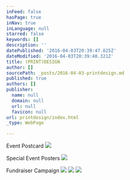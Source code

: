 ```yaml
---
inFeed: false
hasPage: true
inNav: true
inLanguage: null
starred: false
keywords: []
description: ''
datePublished: '2016-04-03T20:39:47.825Z'
dateModified: '2016-04-03T20:39:40.321Z'
title: (PRINT)DESIGN
author: []
sourcePath: _posts/2016-04-03-printdesign.md
published: true
authors: []
publisher:
  name: null
  domain: null
  url: null
  favicon: null
url: printdesign/index.html
_type: WebPage

---
```

Event Postcard
![](https://s3-us-west-2.amazonaws.com/the-grid-img/p/211491bde61352ca9c528a6c0aa6cbf6e4199533.jpg)

Special Event Posters
![](https://s3-us-west-2.amazonaws.com/the-grid-img/p/ad3bd4ecb9be8bc897af777f3c0857cd0fbfac14.jpg)

Fundraiser Campaign
![](https://s3-us-west-2.amazonaws.com/the-grid-img/p/304ba15e0d4df2b8cfb27aef90b92dcf6c408827.jpg)
![](https://s3-us-west-2.amazonaws.com/the-grid-img/p/0509ac60e04ce10c4dd777bafef2164b9090cf2e.jpg)
![](https://s3-us-west-2.amazonaws.com/the-grid-img/p/feba2f6ffca8871a02bff72b2fa6f70393037b93.jpg)
